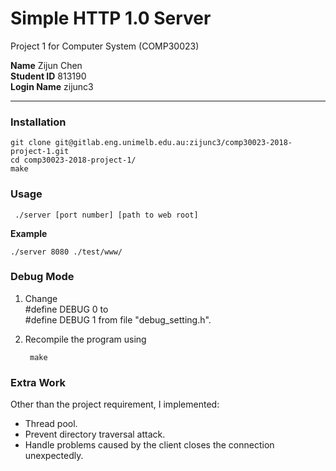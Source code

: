 # Simple HTTP 1.0 Server
Project 1 for Computer System (COMP30023)

**Name** Zijun Chen  
**Student ID** 813190  
**Login Name** zijunc3  
***  

### Installation

    git clone git@gitlab.eng.unimelb.edu.au:zijunc3/comp30023-2018-project-1.git
    cd comp30023-2018-project-1/
    make

### Usage
     ./server [port number] [path to web root]

**Example**  

    ./server 8080 ./test/www/

### Debug Mode
1. Change  
        #define DEBUG 0
    to  
        #define DEBUG 1
    from file "debug_setting.h".

2. Recompile the program using

        make

### Extra Work
Other than the project requirement, I implemented:  
* Thread pool.
* Prevent directory traversal attack.
* Handle problems caused by the client closes the connection unexpectedly.
